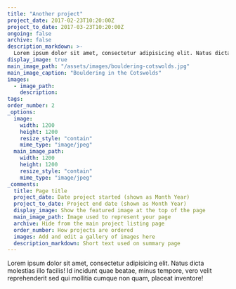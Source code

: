 ```yaml
---
title: "Another project"
project_date: 2017-02-23T10:20:00Z
project_to_date: 2017-03-23T10:20:00Z
ongoing: false
archive: false
description_markdown: >-
  Lorem ipsum dolor sit amet, consectetur adipisicing elit. Natus dicta molestias illo facilis! Id incidunt quae beatae, minus tempore, vero velit reprehenderit sed qui mollitia cumque non quam, placeat inventore!
display_image: true
main_image_path: "/assets/images/bouldering-cotswolds.jpg"
main_image_caption: "Bouldering in the Cotswolds"
images:
  - image_path:
    description:
tags: 
order_number: 2
_options:
  image:
    width: 1200
    height: 1200
    resize_style: "contain"
    mime_type: "image/jpeg"
  main_image_path:
    width: 1200
    height: 1200
    resize_style: "contain"
    mime_type: "image/jpeg"
_comments:
  title: Page title
  project_date: Date project started (shown as Month Year)
  project_to_date: Project end date (shown as Month Year)
  display_image: Show the featured image at the top of the page
  main_image_path: Image used to represent your page
  archive: Hide from the main project listing page
  order_number: How projects are ordered
  images: Add and edit a gallery of images here
  description_markdown: Short text used on summary page
---
```

Lorem ipsum dolor sit amet, consectetur adipisicing elit. Natus dicta molestias illo facilis! Id incidunt quae beatae, minus tempore, vero velit reprehenderit sed qui mollitia cumque non quam, placeat inventore!